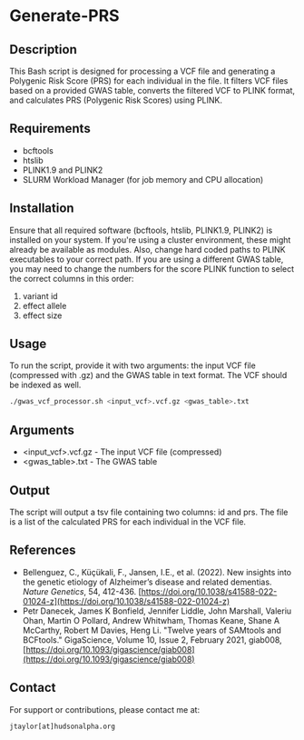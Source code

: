 # Generate-PRS

## Description
This Bash script is designed for processing a VCF file and generating a Polygenic Risk Score (PRS) for each individual in the file. It filters VCF files based on a provided GWAS table, converts the filtered VCF to PLINK format, and calculates PRS (Polygenic Risk Scores) using PLINK.

## Requirements
- bcftools
- htslib
- PLINK1.9 and PLINK2
- SLURM Workload Manager (for job memory and CPU allocation)

## Installation
Ensure that all required software (bcftools, htslib, PLINK1.9, PLINK2) is installed on your system. If you're using a cluster environment, these might already be available as modules. Also, change hard coded paths to PLINK executables to your correct path. If you are using a different GWAS table, you may need to change the numbers for the score PLINK function to select the correct columns in this order:
1. variant id
2. effect allele
3. effect size

## Usage
To run the script, provide it with two arguments: the input VCF file (compressed with .gz) and the GWAS table in text format. The VCF should be indexed as well.

```bash
./gwas_vcf_processor.sh <input_vcf>.vcf.gz <gwas_table>.txt
```

## Arguments
- <input_vcf>.vcf.gz - The input VCF file (compressed)
- <gwas_table>.txt - The GWAS table

## Output
The script will output a tsv file containing two columns: id and prs. The file is a list of the calculated PRS for each individual in the VCF file.

## References
- Bellenguez, C., Küçükali, F., Jansen, I.E., et al. (2022). New insights into the genetic etiology of Alzheimer’s disease and related dementias. *Nature Genetics*, 54, 412-436. [https://doi.org/10.1038/s41588-022-01024-z](https://doi.org/10.1038/s41588-022-01024-z)
- Petr Danecek, James K Bonfield, Jennifer Liddle, John Marshall, Valeriu Ohan, Martin O Pollard, Andrew Whitwham, Thomas Keane, Shane A McCarthy, Robert M Davies, Heng Li. "Twelve years of SAMtools and BCFtools." GigaScience, Volume 10, Issue 2, February 2021, giab008, [https://doi.org/10.1093/gigascience/giab008](https://doi.org/10.1093/gigascience/giab008)

## Contact
For support or contributions, please contact me at:

`jtaylor[at]hudsonalpha.org`

